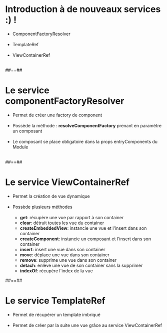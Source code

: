 # Introduction à de nouveaux services :) !

- ComponentFactoryResolver<br><br>
- TemplateRef<br><br>
- ViewContainerRef<br><br>

##==##

# Le service componentFactoryResolver

- Permet de créer une factory de component <br><br>
- Possède la méthode : __resolveComponentFactory__ prenant en paramètre un composant <br><br>
- Le composant se place obligatoire dans la props entryComponents du Module <br><br>

##==##

# Le service ViewContainerRef

- Permet la création de vue dynamique <br><br>
- Possède plusieurs méthodes <br><br>
    - __get__: récupère une vue par rapport à son container
    - __clear__: détruit toutes les vue du container
    - __createEmbeddedView__: instancie une vue et l'insert dans son container
    - __createComponent__: instancie un composant et l'insert dans son container
    - __insert__: insert une vue dans son container
    - __move__: déplace une vue dans son container
    - __remove__: supprime une vue dans son container
    - __detach__: enlève une vue de son container sans la supprimer
    - __indexOf__: récupère l'index de la vue

##==##

# Le service TemplateRef

- Permet de récupérer un template imbriqué <br><br>
- Permet de créer par la suite une vue grâce au service ViewContainerRef
